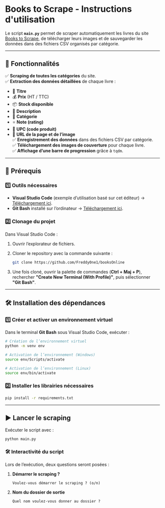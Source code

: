 # **Books to Scrape - Instructions d'utilisation**  

Le script **`main.py`** permet de scraper automatiquement les livres du site [Books to Scrape](https://books.toscrape.com), de télécharger leurs images et de sauvegarder les données dans des fichiers CSV organisés par catégorie.  

---

## 🚀 **Fonctionnalités**  

✅ **Scraping de toutes les catégories** du site.  
✅ **Extraction des données détaillées** de chaque livre :  
   - 📌 **Titre**  
   - 💰 **Prix** (HT / TTC)  
   - 📦 **Stock disponible**  
   - 📝 **Description**  
   - 📂 **Catégorie**  
   - ⭐ **Note (rating)**  
   - 🔑 **UPC (code produit)**  
   - 🔗 **URL de la page et de l’image**  
✅ **Enregistrement des données** dans des fichiers CSV par catégorie.  
✅ **Téléchargement des images de couverture** pour chaque livre.  
✅ **Affichage d’une barre de progression** grâce à `tqdm`.  

---

## 🔧 **Prérequis**  

### 1️⃣ **Outils nécessaires**  
- **Visual Studio Code** (exemple d’utilisation basé sur cet éditeur) → [Téléchargement ici](https://code.visualstudio.com/download).  
- **Git Bash** installé sur l’ordinateur → [Téléchargement ici](https://git-scm.com/downloads).  

### 2️⃣ **Clonage du projet**  

Dans Visual Studio Code :  
1. Ouvrir l’explorateur de fichiers.  
2. Cloner le repository avec la commande suivante :  

   ```bash
   git clone https://github.com/Freddy0ne1/booksOnline
   ```
3. Une fois cloné, ouvrir la palette de commandes (**Ctrl + Maj + P**), rechercher **"Create New Terminal (With Profile)"**, puis sélectionner **"Git Bash"**.  

---

## 🛠️ **Installation des dépendances**  

### 1️⃣ **Créer et activer un environnement virtuel**  

Dans le terminal **Git Bash** sous Visual Studio Code, exécuter :  

```bash
# Création de l’environnement virtuel
python -m venv env

# Activation de l’environnement (Windows)
source env/Scripts/activate

# Activation de l’environnement (Linux)
source env/bin/activate
```

### 2️⃣ **Installer les librairies nécessaires**  

```bash
pip install -r requirements.txt
```

---

## ▶️ **Lancer le scraping**  

Exécuter le script avec :  

```bash
python main.py
```

### 🛠 **Interactivité du script**  
Lors de l’exécution, deux questions seront posées :  

1. **Démarrer le scraping ?**  
   ```
   Voulez-vous démarrer le scraping ? (o/n)
   ```
2. **Nom du dossier de sortie**  
   ```
   Quel nom voulez-vous donner au dossier ?
   ```
